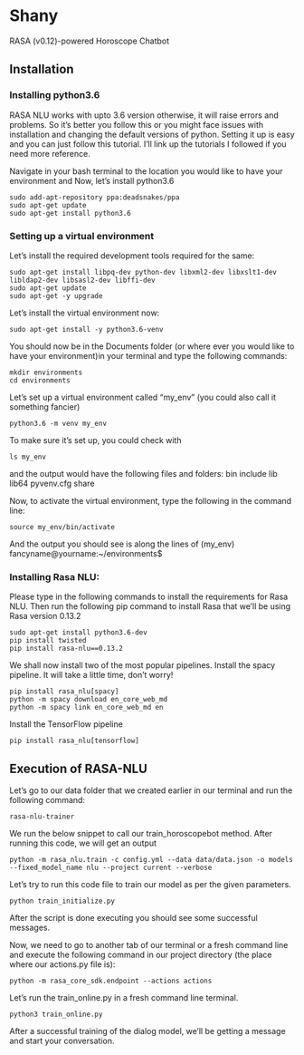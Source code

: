 # Shany
RASA (v0.12)-powered Horoscope Chatbot

## Installation

### Installing python3.6
RASA NLU works with upto 3.6 version otherwise, it will raise errors and problems. So it’s better you follow this or you might face issues with installation and changing the default versions of python. Setting it up is easy and you can just follow this tutorial. I’ll link up the tutorials I followed if you need more reference.

Navigate in your bash terminal to the location you would like to have your environment and Now, let’s install python3.6

```
sudo add-apt-repository ppa:deadsnakes/ppa
sudo apt-get update
sudo apt-get install python3.6
```
### Setting up a virtual environment
Let’s install the required development tools required for the same:
```
sudo apt-get install libpq-dev python-dev libxml2-dev libxslt1-dev libldap2-dev libsasl2-dev libffi-dev
sudo apt-get update
sudo apt-get -y upgrade
```
Let’s install the virtual environment now:
```
sudo apt-get install -y python3.6-venv
```
You should now be in the Documents folder (or where ever you would like to have your environment)in your terminal and type the following commands:
```
mkdir environments
cd environments
```
Let’s set up a virtual environment called “my_env” (you could also call it something fancier)
```
python3.6 -m venv my_env
```
To make sure it’s set up, you could check with
```
ls my_env
```
and the output would have the following files and folders:
bin    include    lib    lib64    pyvenv.cfg    share

Now, to activate the virtual environment, type the following in the command line:
```
source my_env/bin/activate
```
And the output you should see is along the lines of
(my_env) fancyname@yourname:~/environments$

### Installing Rasa NLU:
Please type in the following commands to install the requirements for Rasa NLU. Then run the following pip command to install Rasa that we’ll be using Rasa version 0.13.2 
```
sudo apt-get install python3.6-dev
pip install twisted
pip install rasa-nlu==0.13.2
```
We shall now install two of the most popular pipelines. Install the spacy pipeline. It will take a little time, don’t worry!
```
pip install rasa_nlu[spacy]
python -m spacy download en_core_web_md
python -m spacy link en_core_web_md en
```
Install the TensorFlow pipeline 
```
pip install rasa_nlu[tensorflow]
```

## Execution of RASA-NLU

Let’s go to our data folder that we created earlier in our terminal and run the following command:
```
rasa-nlu-trainer
```
We run the below snippet to call our train_horoscopebot method. After running this code, we will get an output
```
python -m rasa_nlu.train -c config.yml --data data/data.json -o models --fixed_model_name nlu --project current --verbose
```
Let’s try to run this code file to train our model as per the given parameters.
```
python train_initialize.py
```
After the script is done executing you should see some successful messages.

Now, we need to go to another tab of our terminal or a fresh command line and execute the following command in our project directory (the place where our actions.py file is):
```
python -m rasa_core_sdk.endpoint --actions actions
```
Let’s run the train_online.py in a fresh command line terminal.
```
python3 train_online.py
```
After a successful training of the dialog model, we’ll be getting a message and start your conversation.
